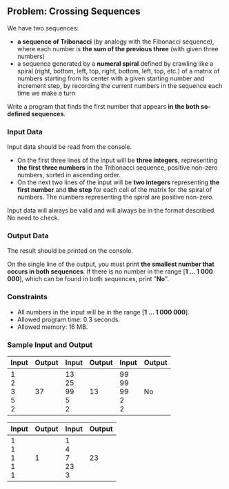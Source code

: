 ## Problem: Crossing Sequences

We have two sequences:
   * **a sequence of Tribonacci** (by analogy with the Fibonacci sequence), where each number is **the sum of the previous three** (with given three numbers)
   * a sequence generated by a **numeral spiral** defined by crawling like a spiral (right, bottom, left, top, right, bottom, left, top, etc.) of a matrix of numbers starting from its center with a given starting number and increment step, by recording the current numbers in the sequence each time we make a turn

Write a program that finds the first number that appears **in the both so-defined sequences**.

### Input Data

Input data should be read from the console.
   * On the first three lines of the input will be **three integers**, representing **the first three numbers** in the Tribonacci sequence, positive non-zero numbers, sorted in ascending order.
   * On the next two lines of the input will be **two integers** representing **the first number** and **the step** for each cell of the matrix for the spiral of numbers. The numbers representing the spiral are positive non-zero.

Input data will always be valid and will always be in the format described. No need to check.

### Output Data

The result should be printed on the console.

On the single line of the output, you must print **the smallest number that occurs in both sequences**. If there is no number in the range [**1 … 1 000 000**], which can be found in both sequences, print "**No**".

### Constraints

* All numbers in the input will be in the range [**1 … 1 000 000**].
* Allowed program time: 0.3 seconds.
* Allowed memory: 16 MB.

### Sample Input and Output

| Input | Output  | Input | Output | Input | Output |
| ------ | -------- | ------ | ------------ | ------ | -------- |
|1<br>2<br>3<br>5<br>2<br>|37|13<br>25<br>99<br>5<br>2|13|99<br>99<br>99<br>2<br>2|No|


| Input | Output  | Input | Output      |
| ------ | ------- | ------ | ------------ |
|1<br>1<br>1<br>1<br>1|1|1<br>4<br>7<br>23<br>3|23|

